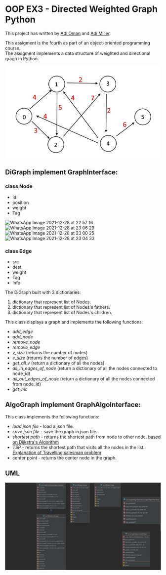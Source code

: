 
# OOP EX3 - Directed Weighted Graph Python
This project has written by [Adi Oman](https://github.com/adiOmann) and [Adi Miller](https://github.com/AdiMM1).

This assigment is the fourth as part of an object-oriented programming course. <br />
The assigment implements a data structure of weighted and directional gragh in Python.

![image](https://github.com/adiOmann/OOP_EX3/blob/main/Weighted-Graph.jpg)

## DiGraph implement GraphInterface:

### class Node
* Id
* position
* weight
* Tag

![WhatsApp Image 2021-12-28 at 22 57 16](https://user-images.githubusercontent.com/94627698/147607236-dd9b50b4-f4c6-4ef4-8787-e1f622348dc1.jpeg)
![WhatsApp Image 2021-12-28 at 23 06 29](https://user-images.githubusercontent.com/94627698/147607737-226e908e-7334-4d55-84b9-a66fef88ebc4.jpeg)
![WhatsApp Image 2021-12-28 at 23 00 25](https://user-images.githubusercontent.com/94627698/147607764-0572a71a-9789-4f13-9d0d-e95d477a4c7d.jpeg)
![WhatsApp Image 2021-12-28 at 23 04 33](https://user-images.githubusercontent.com/94627698/147607770-bf6b7936-6686-4c4b-8aa9-e79eb1e56840.jpeg)


### class Edge
* src
* dest
* weight
* Tag
* Info

The DiGraph built with 3 dictionaries:
1. dictionary that represent list of Nodes.
2. dictionary that represent list of Nodes's fathers.
3. dictionary that represent list of Nodes's children.

This class displays a graph and implements the following functions:
* *add_edge*
* *add_node*
* *remove_node*
* *remove_edge*
* *v_size* (returns the number of nodes)
* *e_size* (returns the number of edges)
* *get_all_v* (return a dictionary of all the nodes)
* *all_in_edges_of_node* (return a dictionary of all the nodes connected to node_id)
* *all_out_edges_of_node* (return a dictionary of all the nodes connected from node_id)
* *get_mc* 

## AlgoGraph implement GraphAlgoInterface:

This class implements the following functions:
* *load json file* - load a json file.
* *save json file* - save the graph in json file.
* *shortest path* - returns the shortest path from node to other node.
[based on Dijkstra's Algorithm](https://en.wikipedia.org/wiki/Dijkstra%27s_algorithm)
* *TSP* - returns the shortest path that visits all the nodes in the list. 
[Explanation of Travelling salesman problem](https://en.wikipedia.org/wiki/Travelling_salesman_proble)
* center point - returns the center node in the graph.

## UML
![image](https://github.com/adiOmann/OOP_EX3/blob/main/UML/UML_screenshot.jpg)
